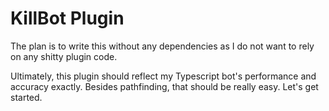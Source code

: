# KillBot Plugin

The plan is to write this without any dependencies as I do not want to rely on any shitty plugin code.

Ultimately, this plugin should reflect my Typescript bot's performance and accuracy exactly.
Besides pathfinding, that should be really easy. 
Let's get started.